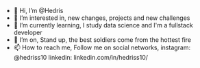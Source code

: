 - 👋 Hi, I’m  @Hedris
- 👀 I’m interested in, new changes, projects and new challenges
- 🌱 I’m currently learning, I study data science and I'm a fullstack developer
- 💞️ I’m on, Stand up, the best soldiers come from the  hottest fire
- 📫 How to reach me, 
        Follow me on social networks,
        instagram: @hedriss10
        linkedin: linkedin.com/in/hedriss10/

<!---
Nyckzin10/Nyckzin10 is a ✨ special ✨ repository because its `README.md` (this file) appears on your GitHub profile.
You can click the Preview link to take a look at your changes.
--->
